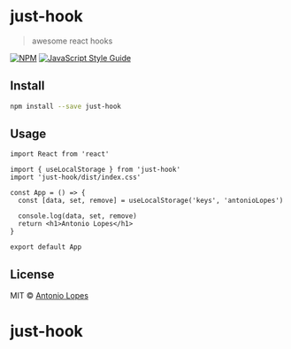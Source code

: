 # just-hook

> awesome react hooks

[![NPM](https://img.shields.io/npm/v/just-hook.svg)](https://www.npmjs.com/package/just-hook) [![JavaScript Style Guide](https://img.shields.io/badge/code_style-standard-brightgreen.svg)](https://standardjs.com)

## Install

```bash
npm install --save just-hook
```

## Usage

```tsx
import React from 'react'

import { useLocalStorage } from 'just-hook'
import 'just-hook/dist/index.css'

const App = () => {
  const [data, set, remove] = useLocalStorage('keys', 'antonioLopes')

  console.log(data, set, remove)
  return <h1>Antonio Lopes</h1>
}

export default App
```

## License

MIT © [Antonio Lopes](https://github.com/adilsonLopesDec)

# just-hook
